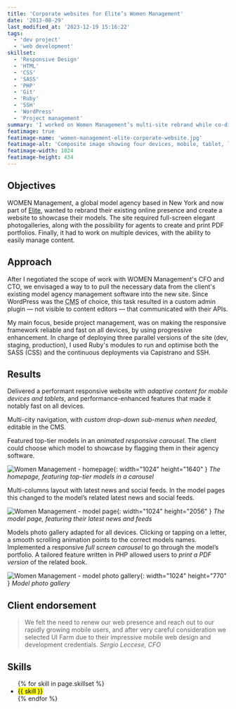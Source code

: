 ```yaml
---
title: 'Corporate websites for Elite’s Women Management'
date: '2013-08-29'
last_modified_at: '2023-12-19 15:16:22'
tags:
  - 'dev project'
  - 'web development'
skillset:
  - 'Responsive Design'
  - 'HTML'
  - 'CSS'
  - 'SASS'
  - 'PHP'
  - 'Git'
  - 'Ruby'
  - 'SSH'
  - 'WordPress'
  - 'Project management'
summary: 'I worked on Women Management’s multi-site rebrand while co-directing the London-based design and development firm UI Farm.'
featimage: true
featimage-name: 'women-management-elite-corporate-website.jpg'
featimage-alt: 'Composite image showing four devices, mobile, tablet, laptop and large screen, featuring Women Management’s website'
featimage-width: 1024
featimage-height: 434
---
```

## Objectives

WOMEN Management, a global model agency based in New York and now part of [Elite](https://elitemodel.com/), wanted to rebrand their existing online presence and create a website to showcase their models. The site required full-screen elegant photogalleries, along with the possibility for agents to create and print PDF portfolios. Finally, it had to work on multiple devices, with the ability to easily manage content.

## Approach

After I negotiated the scope of work with WOMEN Management's CFO and CTO, we envisaged a way to to pull the necessary data from the client's existing model agency management software into the new site. Since WordPress was the <abbr title="Content Management System">CMS</abbr> of choice, this task resulted in a custom admin plugin — not visible to content editors — that communicated with their APIs.

My main focus, beside project management, was on making the responsive framework reliable and fast on all devices, by using progressive enhancement. In charge of deploying three parallel versions of the site (dev, staging, production), I used Ruby's modules to run and optimise both the SASS (CSS) and the continuous deployments via Capistrano and SSH.

## Results

Delivered a performant responsive website with *adaptive content for mobile devices and tablets*, and performance-enhanced features that made it notably fast on all devices.

Multi-city navigation, with *custom drop-down sub-menus when needed*, editable in the CMS.

Featured top-tier models in an *animated responsive carousel*. The client could choose which model to showcase by flagging them in their agency software.

![Women Management - homepage](/assets/images/elite-womenmanagement-homepage.jpg){: width="1024" height="1640" }
_The homepage, featuring top-tier models in a carousel_

Multi-columns layout with latest news and social feeds. In the model pages this changed to the model’s related latest news and social feeds.

![Women Management - model page](/assets/images/elite-womenmanagement-model-page.jpg){: width="1024" height="2056" }
_The model page, featuring their latest news and feeds_

Models photo gallery adapted for all devices. Clicking or tapping on a letter, a smooth scrolling animation points to the correct models names. Implemented a responsive *full screen carousel* to go through the model’s portfolio. A tailored feature written in PHP allowed users to *print a PDF version* of the related book.

![Women Management - model photo gallery](/assets/images/elite-womenmanagement-homepage-gallery.jpg){: width="1024" height="770" }
_Model photo gallery_

## Client endorsement

> We felt the need to renew our web presence and reach out to our rapidly growing mobile users, and after very careful consideration we selected UI Farm due to their impressive mobile web design and development credentials.
<cite>Sergio Leccese, CFO</cite>

## Skills

<ul class="list-inline">
  {% for skill in page.skillset %}
  <li><mark>{{ skill }}</mark></li>
  {% endfor %}
</ul>